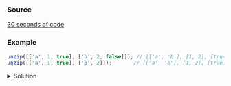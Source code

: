 ### Source
[30 seconds of code](https://www.30secondsofcode.org/js/s/unzip)

### Example
``` js
unzip([['a', 1, true], ['b', 2, false]]); // [['a', 'b'], [1, 2], [true, false]]
unzip([['a', 1, true], ['b', 2]]);       // [['a', 'b'], [1, 2], [true]]
```

<details>
  <summary>Solution</summary>
  
  ``` js
  const unzip = (arr) => arr.reduce(
    (acc, subArr) => (subArr.forEach( (el, i) => acc[i] ? acc[i].push(el) : acc[i] = [el] ), acc)
  , []);
  ```
</details>
